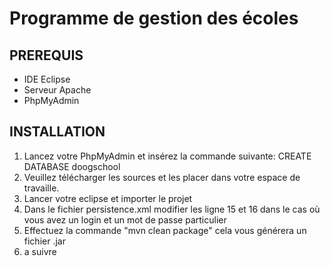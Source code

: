# Programme de gestion des écoles

## PREREQUIS
* IDE Eclipse 
* Serveur Apache
* PhpMyAdmin

## INSTALLATION
1. Lancez votre PhpMyAdmin et insérez la commande suivante: CREATE DATABASE doogschool
1. Veuillez télécharger les sources et les placer dans votre espace de travaille.
1. Lancer votre eclipse et importer le projet
1. Dans le fichier persistence.xml modifier les ligne 15 et 16 dans le cas où vous avez un login et un mot de passe particulier
1. Effectuez la commande "mvn clean package" cela vous générera un fichier .jar
1. a suivre
